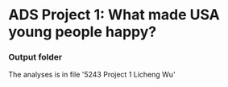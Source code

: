 # ADS Project 1: What made USA young people happy?
### Output folder

The analyses is in file '5243 Project 1 Licheng Wu'
